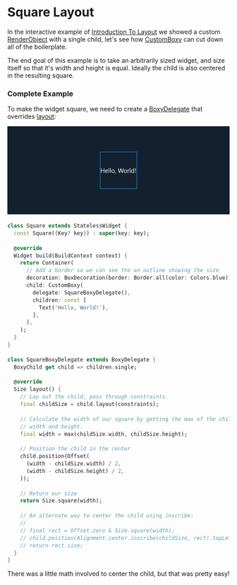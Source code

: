 # Square Layout

In the interactive example of [Introduction To Layout](https://docs.boxy.wiki/renderobjects/interactive-example) we showed a custom [RenderObject](https://api.flutter.dev/flutter/rendering/RenderObject-class.html) with a single child, let's see how [CustomBoxy](https://pub.dev/documentation/boxy/latest/boxy/CustomBoxy-class.html) can cut down all of the boilerplate.

The end goal of this example is to take an arbitrarily sized widget, and size itself so that it's width and height is equal. Ideally the child is also centered in the resulting square.

### Complete Example

To make the widget square, we need to create a [BoxyDelegate](https://pub.dev/documentation/boxy/latest/boxy/BoxyDelegate-class.html) that overrides [layout](https://pub.dev/documentation/boxy/latest/boxy/BoxyDelegate/layout.html):

![](image%20(1)%20(1)%20(1).png)

```dart
class Square extends StatelessWidget {
  const Square({Key? key}) : super(key: key);

  @override
  Widget build(BuildContext context) {
    return Container(
      // Add a border so we can see the an outline showing the size
      decoration: BoxDecoration(border: Border.all(color: Colors.blue)),
      child: CustomBoxy(
        delegate: SquareBoxyDelegate(),
        children: const [
          Text('Hello, World!'),
        ],
      ),
    );
  }
}

class SquareBoxyDelegate extends BoxyDelegate {
  BoxyChild get child => children.single;

  @override
  Size layout() {
    // Lay out the child, pass through constraints.
    final childSize = child.layout(constraints);
    
    // Calculate the width of our square by getting the max of the child's
    // width and height.
    final width = max(childSize.width, childSize.height);
    
    // Position the child in the center
    child.position(Offset(
      (width - childSize.width) / 2,
      (width - childSize.height) / 2,
    ));
    
    // Return our size
    return Size.square(width);
    
    // An alternate way to center the child using inscribe:
    //
    // final rect = Offset.zero & Size.square(width);
    // child.position(Alignment.center.inscribe(childSize, rect).topLeft);
    // return rect.size;
  }
}
```

There was a little math involved to center the child, but that was pretty easy!
